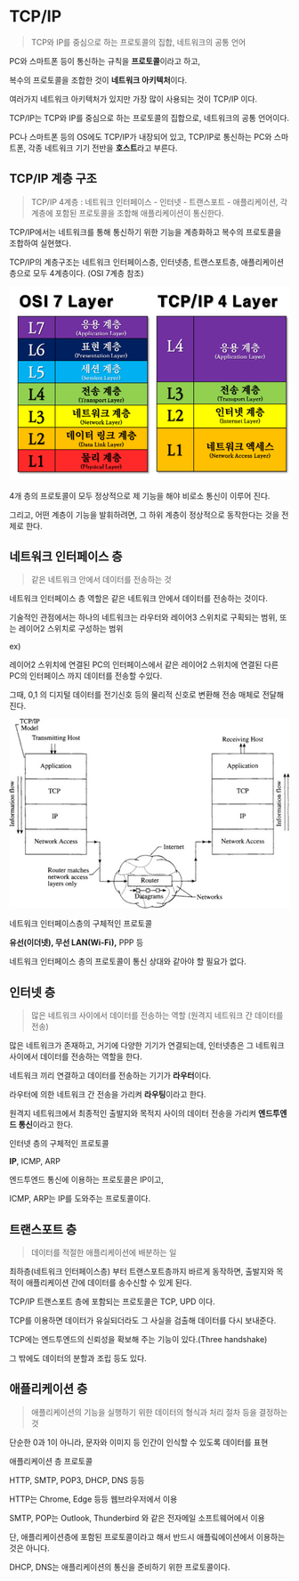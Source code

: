 # TCP/IP

> TCP와 IP를 중심으로 하는 프로토콜의 집합, 네트워크의 공통 언어



PC와 스마트폰 등이 통신하는 규칙을 **프로토콜**이라고 하고, 

복수의 프로토콜을 조합한 것이 **네트워크 아키텍처**이다.



여러가지 네트워크 아키텍처가 있지만 가장 많이 사용되는 것이 TCP/IP 이다.

TCP/IP는 TCP와 IP를 중심으로 하는 프로토콜의 집합으로, 네트워크의 공통 언어이다.



PC나 스마트폰 등의 OS에도 TCP/IP가 내장되어 있고, TCP/IP로 통신하는 PC와 스마트폰, 각종 네트워크 기기 전반을 **호스트**라고 부른다.



## TCP/IP 계층 구조

> TCP/IP 4계층 : 네트워크 인터페이스 - 인터넷 - 트랜스포트 - 애플리케이션, 각 계층에 포함된 프로토콜을 조합해 애플리케이션이 통신한다.



TCP/IP에서는 네트워크를 통해 통신하기 위한 기능을 계층화하고 복수의 프로토콜을 조합하여 실현했다.

TCP/IP의 계층구조는 네트워크 인터페이스층, 인터넷층, 트랜스포트층, 애플리케이션층으로 모두 4계층이다. (OSI 7계층 참조)

![TCP/IP 4계층(TCP/IP 4 Layer)](md-images/213F623C566BAE253B.png) 

4개 층의 프로토콜이 모두 정상적으로 제 기능을 해야 비로소 통신이 이루어 진다.

그리고, 어떤 계층이 기능을 발휘하려면, 그 하위 계층이 정상적으로 동작한다는 것을 전제로 한다.



## 네트워크 인터페이스 층

> 같은 네트워크 안에서 데이터를 전송하는 것

네트워크 인터페이스 층 역할은 같은 네트워크 안에서 데이터를 전송하는 것이다.



기술적인 관점에서는 하나의 네트워크는 라우터와 레이어3 스위치로 구획되는 범위, 또는 레이어2 스위치로 구성하는 범위

ex)

레이어2 스위치에 연결된 PC의 인터페이스에서 같은 레이어2 스위치에 연결된 다른 PC의 인터페이스 까지 데이터를 전송할 수있다.

그때, 0,1 의 디지털 데이터를 전기신호 등의 물리적 신호로 변환해 전송 매체로 전달해 진다.

![Network Access Layer - an overview | ScienceDirect Topics](md-images/3-s2.0-B9780125330848500203-f09-26-9780125330848.jpg)



네트워크 인터페이스층의 구체적인 프로토콜

**유선(이더넷), 무선 LAN(Wi-Fi),** PPP 등

네트워크 인터페이스 층의 프로토콜이 통신 상대와 같아야 할 필요가 없다.



## 인터넷 층

> 많은 네트워크 사이에서 데이터를 전송하는 역할 (원격지 네트워크 간 데이터를 전송)

많은 네트워크가 존재하고, 거기에 다양한 기기가 연결되는데, 인터넷층은 그 네트워크 사이에서 데이터를 전송하는 역할을 한다.



네트워크 끼리 연결하고 데이터를 전송하는 기기가 **라우터**이다.

라우터에 의한 네트워크 간 전송을 가리켜 **라우팅**이라고 한다.

원격지 네트워크에서 최종적인 출발지와 목적지 사이의 데이터 전송을 가리켜 **엔드투엔드 통신**이라고 한다.



인터넷 층의 구체적인 프로토콜

**IP**, ICMP, ARP

엔드투엔드 통신에 이용하는 프로토콜은 IP이고,

ICMP, ARP는 IP를 도와주는 프로토콜이다.





## 트랜스포트 층

> 데이터를 적절한 애플리케이션에 배분하는 일



최하층(네트워크 인터페이스층) 부터 트랜스포트층까지 바르게 동작하면, 출발지와 목적이 애플리케이션 간에 데이터를 송수신할 수 있게 된다.

TCP/IP 트랜스포트 층에 포함되는 프로토콜은 TCP, UPD 이다.

TCP를 이용하면 데이터가 유실되더라도 그 사실을 검출해 데이터를 다시 보내준다.

TCP에는 엔드투엔드의 신뢰성을 확보해 주는 기능이 있다.(Three handshake) 



그 밖에도 데이터의 분할과 조립 등도 있다.



## 애플리케이션 층

> 애플리케이션의 기능을 실행하기 위한 데이터의 형식과 처리 절차 등을 결정하는 것

단순한 0과 1이 아니라, 문자와 이미지 등 인간이 인식할 수 있도록 데이터를 표현



애플리케이션 층 프로토콜

HTTP, SMTP, POP3, DHCP, DNS 등등

HTTP는 Chrome, Edge 등등 웹브라우저에서 이용

SMTP, POP는 Outlook, Thunderbird 와 같은 전자메일 소프트웨어에서 이용



단, 애플리케이션층에 포함된 프로토콜이라고 해서 반드시 애플맄에이션에서 이용하는 것은 아니다.

DHCP, DNS는 애플리케이션의 통신을 준비하기 위한 프로토콜이다.